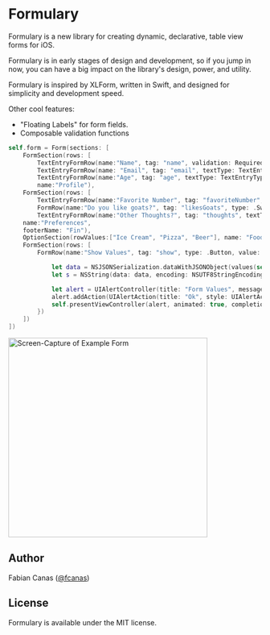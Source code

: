 # Formulary

Formulary is a new library for creating dynamic, declarative, table view forms for iOS.

Formulary is in early stages of design and development, so if you jump in now, you can have a big impact on the library's design, power, and utility.

                   
Formulary is inspired by XLForm, written in Swift, and designed for simplicity and development speed.

Other cool features:

* "Floating Labels" for form fields.
* Composable validation functions

```swift
self.form = Form(sections: [
    FormSection(rows: [
        TextEntryFormRow(name:"Name", tag: "name", validation: RequiredString("Name")),
        TextEntryFormRow(name: "Email", tag: "email", textType: TextEntryType.Email),
        TextEntryFormRow(name:"Age", tag: "age", textType: TextEntryType.Number, validation: MinimumNumber("Age", 13))],
        name:"Profile"),
    FormSection(rows: [
        TextEntryFormRow(name:"Favorite Number", tag: "favoriteNumber", value: nil, textType: .Decimal, validation: MinimumNumber("Your favorite number", 47) && MaximumNumber("Your favorite number", 47)),
        FormRow(name:"Do you like goats?", tag: "likesGoats", type: .Switch, value: false),
        TextEntryFormRow(name:"Other Thoughts?", tag: "thoughts", textType: .Plain),],
    name:"Preferences",
    footerName: "Fin"),
    OptionSection(rowValues:["Ice Cream", "Pizza", "Beer"], name: "Food", value: ["Pizza", "Ice Cream"]),
    FormSection(rows: [
        FormRow(name:"Show Values", tag: "show", type: .Button, value: nil, action: { _ in

            let data = NSJSONSerialization.dataWithJSONObject(values(self.form), options: nil, error: nil)!
            let s = NSString(data: data, encoding: NSUTF8StringEncoding)

            let alert = UIAlertController(title: "Form Values", message: s as? String, preferredStyle: UIAlertControllerStyle.Alert)
            alert.addAction(UIAlertAction(title: "Ok", style: UIAlertActionStyle.Default, handler: nil))
            self.presentViewController(alert, animated: true, completion: nil)
        })
    ])
])
```

<img src="https://raw.github.com/fcanas/Formulary/master/Screenshots/animated-capture.gif" alt="Screen-Capture of Example Form" width="396" />
<!--![](/Screenshots/animated-capture.gif)-->


## Author

Fabian Canas ([@fcanas](http://twitter.com/fcanas))

## License

Formulary is available under the MIT license.
